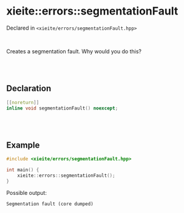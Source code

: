 # xieite::errors::segmentationFault
Declared in `<xieite/errors/segmentationFault.hpp>`

<br/>

Creates a segmentation fault. Why would you do this?

<br/><br/>

## Declaration
```cpp
[[noreturn]]
inline void segmentationFault() noexcept;
```

<br/><br/>

## Example
```cpp
#include <xieite/errors/segmentationFault.hpp>

int main() {
	xieite::errors::segmentationFault();
}
```
Possible output:
```
Segmentation fault (core dumped)
```
